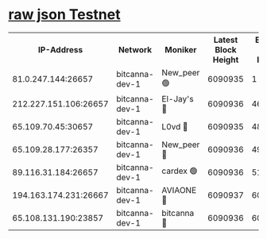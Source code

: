 [raw json Testnet](https://rpc-check.bcat.stavr.tech/bcat/rpc-bcat-result.json)
=


<table><tr><th>IP-Address</th><th>Network</th><th>Moniker</th><th>Latest Block Height</th><th>Earliest Block Height</th><th>Catching Up</th><th>Tx Index</th><th>Voting Power</th><th>Scan Time</th></tr><tr><td>81.0.247.144:26657</td><td>bitcanna-dev-1</td><td>New_peer 🟢</td><td>6090935</td><td>1</td><td>False</td><td>on</td><td>0</td><td>2024-01-22T07:11:19.905201838UTC</td></tr><tr><td>212.227.151.106:26657</td><td>bitcanna-dev-1</td><td>El-Jay's 🔴</td><td>6090936</td><td>4670391</td><td>False</td><td>on</td><td>2218164</td><td>2024-01-22T07:11:26.634204121UTC</td></tr><tr><td>65.109.70.45:30657</td><td>bitcanna-dev-1</td><td>L0vd 🔴</td><td>6090935</td><td>4828155</td><td>False</td><td>on</td><td>7920</td><td>2024-01-22T07:11:20.235047179UTC</td></tr><tr><td>65.109.28.177:26357</td><td>bitcanna-dev-1</td><td>New_peer 🔴</td><td>6090936</td><td>4952911</td><td>False</td><td>on</td><td>2237067</td><td>2024-01-22T07:11:27.266123592UTC</td></tr><tr><td>89.116.31.184:26657</td><td>bitcanna-dev-1</td><td>cardex 🟢</td><td>6090936</td><td>5185001</td><td>False</td><td>on</td><td>0</td><td>2024-01-22T07:11:26.935651615UTC</td></tr><tr><td>194.163.174.231:26667</td><td>bitcanna-dev-1</td><td>AVIAONE 🔴</td><td>6090937</td><td>6085721</td><td>False</td><td>on</td><td>1949865</td><td>2024-01-22T07:11:34.102558462UTC</td></tr><tr><td>65.108.131.190:23857</td><td>bitcanna-dev-1</td><td>bitcanna 🔴</td><td>6090936</td><td>6086936</td><td>False</td><td>off</td><td>82269</td><td>2024-01-22T07:11:27.608401901UTC</td></tr></table>